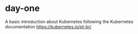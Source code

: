 # day-one
A basic introduction about Kubernetes following the Kubernetes documentation https://kubernetes.io/pt-br/
